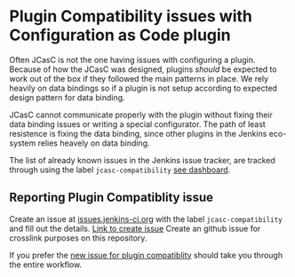 # Plugin Compatibility issues with Configuration as Code plugin

Often JCasC is not the one having issues with configuring a plugin.
Because of how the JCasC was designed, plugins _should_ be expected to work out of the box if they followed the main patterns in place.
We rely heavily on data bindings so if a plugin is not setup according to expected design pattern for data binding.

JCasC cannot communicate properly with the plugin without fixing their data binding issues or writing a special configurator.
The path of least resistence is fixing the data binding, since other plugins in the Jenkins eco-system relies heavely on data binding.

The list of already known issues in the Jenkins issue tracker, are tracked through using the label `jcasc-compatibility` [see dashboard][dashboard].

## Reporting Plugin Compatiblity issue

Create an issue at [issues.jenkins-ci.org](https://issues.jenkins-ci.org) with the label `jcasc-compatibility` and fill out the details.
[Link to create issue][new-jira-issue]
Create an github issue for crosslink purposes on this repository.

If you prefer the [new issue for plugin compatiblity][new-github-issue] should take you through the entire workflow.

[dashboard]: https://issues.jenkins.io/secure/Dashboard.jspa?selectPageId=18341
[new-jira-issue]: https://issues.jenkins-ci.org/secure/CreateIssueDetails!init.jspa?pid=10172&issuetype=1&summary=Cannot+configure+X+plugin+with+JCasC&labels=jcasc-compatibility
[new-github-issue]: https://github.com/jenkinsci/configuration-as-code-plugin/issues/new?labels=plugin-compatibility&template=3-plugin-compatiblity.md

